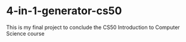 # 4-in-1-generator-cs50
This is my final project to conclude the CS50 Introduction to Computer Science course
